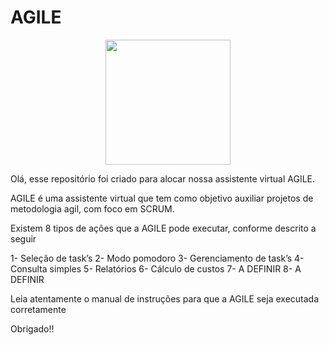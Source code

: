# AGILE

<div align="center">
<img src="https://user-images.githubusercontent.com/102003274/160253793-144064a8-2eee-4292-94a5-903951df21fe.jpg" width="200px" />
</div>

Olá, esse repositório foi criado para alocar nossa assistente virtual AGILE.

AGILE é uma assistente virtual que tem como objetivo auxiliar projetos de metodologia agil, com foco em SCRUM.

Existem 8 tipos de ações que a AGILE pode executar, conforme descrito a seguir

1-	Seleção de task’s
2-	Modo pomodoro
3-	Gerenciamento de task’s
4-	Consulta simples
5-	Relatórios 
6-	Cálculo de custos
7-  A DEFINIR
8-  A DEFINIR

Leia atentamente o manual de instruções para que a AGILE seja executada corretamente

Obrigado!!
